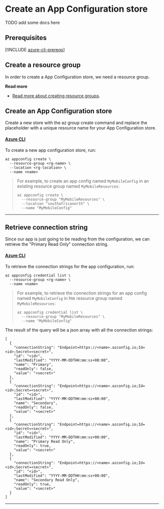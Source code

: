 # Create an App Configuration store

TODO add some docs here

## Prerequisites

[!INCLUDE [azure-cli-prereqs](../../includes/azure-cli-prereqs.md)]

## Create a resource group

In order to create a App Configuration store, we need a resource group.

**Read more**

* [Read more about creating resource groups](../../azure/resource-groups.md).


## Create an App Configuration store

Create a new store with the az group create command and replace the placeholder <name> with a unique resource name for your App Configuration store.

#### [Azure CLI](#tab/azure-cli)

To create a new app configuration store, run:

```
az appconfig create \
  --resource-group <rg-name> \
  --location <rg-location> \
  --name <name>
```
> For example, to create an app config named `MyMobileConfig` in an existing resource group named `MyMobileResources`:
>
> ```
> az appconfig create \
>   --resource-group "MyMobileResources" \
>   --location "southafricanorth" \
>   --name "MyMobileConfig"
> ```
---

## Retrieve connection string

Since our app is just going to be reading from the configuration, we can retrieve the "Primary Read Only" connection string.

#### [Azure CLI](#tab/azure-cli)

To retrieve the connection strings for the app configuration, run:

```
az appconfig credential list \
  --resource-group <rg-name> \
  --name <name>
```
> For example, to retrieve the connection strings for an app config named `MyMobileConfig` in hte resource group named `MyMobileResources`:
>
> ```
> az appconfig credential list \
>   --resource-group "MyMobileResources" \
>   --name "MyMobileConfig"
> ```

The result of the query will be a json array with all the connection strings:

```
[
  {
    "connectionString": "Endpoint=https://<name>.azconfig.io;Id=<id>;Secret=<secret>",
    "id": "<id>",
    "lastModified": "YYYY-MM-DDTHH:mm:ss+00:00",
    "name": "Primary",
    "readOnly": false,
    "value": "<secret>"
  },
  {
    "connectionString": "Endpoint=https://<name>.azconfig.io;Id=<id>;Secret=<secret>",
    "id": "<id>",
    "lastModified": "YYYY-MM-DDTHH:mm:ss+00:00",
    "name": "Secondary",
    "readOnly": false,
    "value": "<secret>"
  },
  {
    "connectionString": "Endpoint=https://<name>.azconfig.io;Id=<id>;Secret=<secret>",
    "id": "<id>",
    "lastModified": "YYYY-MM-DDTHH:mm:ss+00:00",
    "name": "Primary Read Only",
    "readOnly": true,
    "value": "<secret>"
  },
  {
    "connectionString": "Endpoint=https://<name>.azconfig.io;Id=<id>;Secret=<secret>",
    "id": "<id>",
    "lastModified": "YYYY-MM-DDTHH:mm:ss+00:00",
    "name": "Secondary Read Only",
    "readOnly": true,
    "value": "<secret>"
  }
]
```

---
